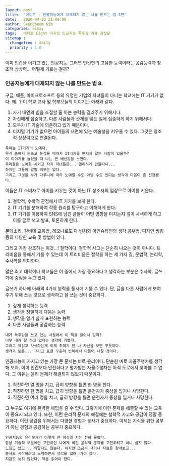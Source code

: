 ```yaml
---
layout: post
title:  "에이트 - 인공지능에게 대체되지 않는 나를 만드는 법 3편"
date:   2020-04-23 21:08:00
author: Seungbeom Kim
categories: essay
tags:	에이트 Eight 이지성 인공지능 독후감 리뷰 감상문
sitemap :
  changefreq : daily
  priority : 1.0
---
```


이미 인간을 이기고 있는 인공지능. 그러면 인간만의 고유한 능력이라는 공감능력과 창조적 상상력... 어떻게 기르는 걸까?

### 인공지능에게 대체되지 않는 나를 만드는 법 8.

구글, 애플, 마이크로소프트 등의 유명한 기업의 자녀들이 다니는 학교에는 IT 기기가 없다. 왜...? 이 학교 교사 및 학부모들의 이야기는 아래와 같다.

1. 자기 내면의 힘을 조절할 줄 아는 능력을 길러주기 위해서다.
2. 자신에게 집중하고, 다른 사람들과 관계를 맺는 일에 집중하게 하기 위해서다.
3. 모두가 IT 기술에 의존하고 있기 때문이다.
4. 디지털 기기가 없으면 아이들의 내면에 있는 예술성을 키우줄 수 있다. 그것은 창조적 상상력으로 연결된다.

```
우리는 IT기기의 노예다.
우리 중에서 눈뜨고 눈감을 때까지 IT기기를 만지지 않는 사람이 있을까?
이 이야기를 들었을 때 나는 큰 배신감을 느꼈다.
우리들은 노예화 시키고 자기 자녀들은... 멀리하게 만들다니...
하지만 그들이 알릴 의무는 없다.
그리고 그것을 누가 다루냐에 따라 노예일 수도 아닐 수도 있다는 생각에 마음이 좀 진정됐다.
```

이들은 IT 소비자로 아이를 키우는 것이 아닌 IT 창조자의 입장으로 아이를 키운다.

1. 철학적, 수학적 관점에서 IT 기기를 보게 한다.
2. IT 기기를 분해하여 작동 원리를 탐구하고 이해하게 한다.
3. IT 기기를 이용하여 SNS에 남긴 글들이 어떤 영향을 미치는지 깊이 사색하게 하고 이를 글로 쓰고 발표, 토론하게 한다.

몬테소리, 칼비테 교육법, 레오나르도 다 빈치와 아인슈타인의 생각 공부법, 디자인 씽킹 등의 다양한 교육 및 방법이 있다.

그리고 가장 강조하는 이것...! 철학이다.
철학적 사고는 단순히 나오는 것이 아니다. 트리비움을 통해서 기를 수 있는데 이 트리비움은 철학을 하는 세 가지 길, 문법학, 논리학, 수사학을 의미한다.

많은 최고 대학이나 학교들은 이 중에서 가장 중요하다고 생각하는 부분은 수사학. 글쓰기에 중점을 두고 있다.

글쓰기 하나에 아래의 4가지 능력을 동시에 기를 수 있다. 단, 글을 다른 사람에게 보여주기 위해 쓰는 것으로 생각하고 잘 쓰는 것이 중요하다.

1. 깊게 생각하는 능력
2. 생각을 정밀하게 다듬는 능력
3. 생각을 알기 쉽게 표현하는 능력
4. 다른 사람들과 공감하는 능력

```
내가 독후감을 쓰고 있는 시점에서 이 책을 읽어서 일까?
너무 내가 잘 하고 있다는 생각에 기뻤다.
그리고 책읽고 사색하는게 이제 취미가 된 나 자신을 보면 뿌듯하다.
생각과 토론... 그리고 표현 꾸준히 반복해서 다듬어 나갈 것이다.
```

인공지능이 가지고 있는 가장 큰 문제는 바로 윤리이다. 단순한 예로 자율주행차를 생각해 보자. 이미 인간보다 안전하다고 평가받는 자율주행차는 아직 도로에서 찾아볼 수 없다. 그 이유는 윤리 문제가 해결되지 않았기 때문이다.

1. 직진하면 열 명을 치고, 급히 방향을 틀면 한 명을 친다.
2. 직진하면 한 명을 치고, 급히 방향을 틀면 운전자가 중상을 입거나 사망한다.
3. 직진하면 여러 명을 치고, 급히 방향을 틀면 운전자가 중상을 입거나 사망한다.

그 누구도 여기에 완벽한 해답을 줄 수 없다. 그렇기에 이런 문제를 해결할 수 있는 교육이 중요시 되고 있다. 또한, 이런 윤리적 문제의 해결에는 철학적 사고와 공감이 정말 중요하다. 이런 공감을 위해서는 다양한 경험과 봉사가 중요하다. 이제는 지식을 위한 공부가 아닌 경험과 공감하는 공부가 중요하다.

```
인공지능의 윤리문제가 이렇게 큰 이슈일 지는 전혀 몰랐다.
항상 기술적 부분에만 고민하던 나에게 이런 윤리적 문제를 고민하려고 하니 쉽지 않다.
느낌도 없고... 와닿지도 않는다. 하지만 조금씩 책이나 자료를 찾아보고...
봉사도 시작하려고 노력하면서 생각을 넓혀나가야 겠다.
지금도 늦지 않았다. 책을 읽어야 한다.
```
